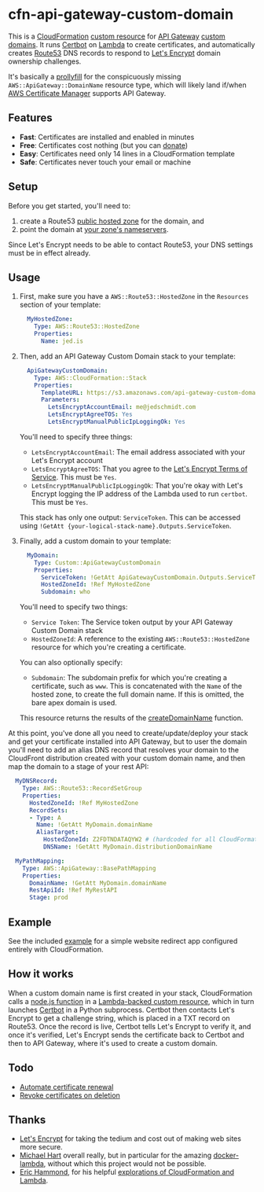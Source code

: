 # cfn-api-gateway-custom-domain

This is a [CloudFormation][] [custom resource][] for [API Gateway][] [custom domains][]. It runs [Certbot][] on [Lambda][] to create certificates, and automatically creates [Route53][] DNS records to respond to [Let's Encrypt][] domain ownership challenges.

It's basically a [prollyfill][] for the conspicuously missing `AWS::ApiGateway::DomainName` resource type, which will likely land if/when [AWS Certificate Manager][] supports API Gateway.

Features
--------

- **Fast**: Certificates are installed and enabled in minutes
- **Free**: Certificates cost nothing (but you can [donate][])
- **Easy**: Certificates need only 14 lines in a CloudFormation template
- **Safe**: Certificates never touch your email or machine

Setup
-----

Before you get started, you'll need to:

1. create a Route53 [public hosted zone][] for the domain, and
2. point the domain at [your zone's nameservers][].

Since Let's Encrypt needs to be able to contact Route53, your DNS settings must be in effect already.

Usage
-----

1. First, make sure you have a `AWS::Route53::HostedZone` in the `Resources` section of your template:

    ```yaml
      MyHostedZone:
        Type: AWS::Route53::HostedZone
        Properties:
          Name: jed.is
    ```

2. Then, add an API Gateway Custom Domain stack to your template:

    ```yaml
      ApiGatewayCustomDomain:
        Type: AWS::CloudFormation::Stack
        Properties:
          TemplateURL: https://s3.amazonaws.com/api-gateway-custom-domain/stack.template
          Parameters:
            LetsEncryptAccountEmail: me@jedschmidt.com
            LetsEncryptAgreeTOS: Yes
            LetsEncryptManualPublicIpLoggingOk: Yes
    ```

    You'll need to specify three things:

    - `LetsEncryptAccountEmail`: The email address associated with your Let's Encrypt account
    - `LetsEncryptAgreeTOS`: That you agree to the [Let's Encrypt Terms of Service][]. This must be `Yes`.
    - `LetsEncryptManualPublicIpLoggingOk`: That you're okay with Let's Encrypt logging the IP address of the Lambda used to run `certbot`. This must be `Yes`.

    This stack has only one output: `ServiceToken`. This can be accessed using `!GetAtt {your-logical-stack-name}.Outputs.ServiceToken`.

3. Finally, add a custom domain to your template:

    ```yaml
      MyDomain:
        Type: Custom::ApiGatewayCustomDomain
        Properties:
          ServiceToken: !GetAtt ApiGatewayCustomDomain.Outputs.ServiceToken
          HostedZoneId: !Ref MyHostedZone
          Subdomain: who
    ```

    You'll need to specify two things:

    - `Service Token`: The Service token output by your API Gateway Custom Domain stack
    - `HostedZoneId`: A reference to the existing `AWS::Route53::HostedZone` resource for which you're creating a certificate.

    You can also optionally specify:

    - `Subdomain`: The subdomain prefix for which you're creating a certificate, such as `www`. This is concatenated with the `Name` of the hosted zone, to create the full domain name. If this is omitted, the bare apex domain is used.

    This resource returns the results of the [createDomainName][] function.

At this point, you've done all you need to create/update/deploy your stack and get your certificate installed into API Gateway, but to user the domain you'll need to add an alias DNS record that resolves your domain to the CloudFront distribution created with your custom domain name, and then map the domain to a stage of your rest API:

```yaml
  MyDNSRecord:
    Type: AWS::Route53::RecordSetGroup
    Properties:
      HostedZoneId: !Ref MyHostedZone
      RecordSets:
      - Type: A
        Name: !GetAtt MyDomain.domainName
        AliasTarget:
          HostedZoneId: Z2FDTNDATAQYW2 # (hardcoded for all CloudFormation templates)
          DNSName: !GetAtt MyDomain.distributionDomainName

  MyPathMapping:
    Type: AWS::ApiGateway::BasePathMapping
    Properties:
      DomainName: !GetAtt MyDomain.domainName
      RestApiId: !Ref MyRestAPI
      Stage: prod
```

Example
-------

See the included [example][] for a simple website redirect app configured entirely with CloudFormation.

How it works
------------

When a custom domain name is first created in your stack, CloudFormation calls a [node.js function][] in a [Lambda-backed custom resource][], which in turn launches [Certbot][] in a Python subprocess. Certbot then contacts Let's Encrypt to get a challenge string, which is placed in a TXT record on Route53. Once the record is live, Certbot tells Let's Encrypt to verify it, and once it's verified, Let's Encrypt sends the certificate back to Certbot and then to API Gateway, where it's used to create a custom domain.

Todo
----

- [Automate certificate renewal](#1)
- [Revoke certificates on deletion](#2)

Thanks
------

- [Let's Encrypt][] for taking the tedium and cost out of making web sites more secure.
- [Michael Hart][] overall really, but in particular for the amazing [docker-lambda][], without which this project would not be possible.
- [Eric Hammond][], for his helpful [explorations of CloudFormation and Lambda][].

[API Gateway]: https://aws.amazon.com/api-gateway
[Lambda]: https://aws.amazon.com/lambda
[custom domains]: http://docs.aws.amazon.com/apigateway/latest/developerguide/how-to-custom-domains.html
[CloudFormation]: https://aws.amazon.com/cloudformation
[custom resource]: http://docs.aws.amazon.com/AWSCloudFormation/latest/UserGuide/template-custom-resources.html
[Route53]: https://aws.amazon.com/route53
[Let's Encrypt]: https://letsencrypt.org
[Certbot]: https://certbot.eff.org
[certbot-route53.sh]: https://git.io/vylLx
[createDomainName]: http://docs.aws.amazon.com/AWSJavaScriptSDK/latest/AWS/APIGateway.html#createDomainName-property
[public hosted zone]: http://docs.aws.amazon.com/Route53/latest/DeveloperGuide/CreatingHostedZone.html
[your zone's nameservers]: http://docs.aws.amazon.com/Route53/latest/DeveloperGuide/GetInfoAboutHostedZone.html
[example]: https://github.com/jed/cfn-api-gateway-custom-domain/blob/master/example/stack.template
[Lambda-backed custom resource]: http://docs.aws.amazon.com/AWSCloudFormation/latest/UserGuide/template-custom-resources-lambda.html
[node.js function]: https://github.com/jed/cfn-api-gateway-custom-domain/blob/master/index.js
[explorations of CloudFormation and Lambda]: https://alestic.com
[Eric Hammond]: https://alestic.com/about/
[docker-lambda]: https://github.com/lambci/docker-lambda
[Michael Hart]: https://twitter.com/hichaelmart
[Let's Encrypt Terms of Service]: https://gist.github.com/kennwhite/9541c8f37ec2994352c4554ca2afeece
[prollyfill]: https://twitter.com/slexaxton/status/257543702124306432?lang=en
[AWS Certificate Manager]: https://aws.amazon.com/certificate-manager/
[donate]: https://letsencrypt.org/donate/
